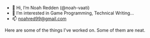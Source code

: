 - 👋 Hi, I’m Noah Redden (@noah-vaati)
- 👀 I’m interested in Game Programming, Technical Writing...
- 📫 noahred99@gmail.com

Here are some of the things I've worked on. Some of them are neat.
